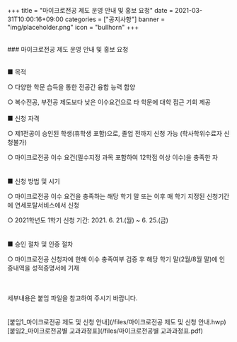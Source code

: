 +++
title = "마이크로전공 제도 운영 안내 및 홍보 요청"
date = 2021-03-31T10:00:16+09:00
categories = ["공지사항"]
banner = "img/placeholder.png"
icon = "bullhorn"
+++
<!--more-->

<br>
### 마이크로전공 제도 운영 안내 및 홍보 요청

<br>
<br>

■ 목적

   ○ 다양한 학문 습득을 통한 전공간 융합 능력 함양

   ○ 복수전공, 부전공 제도보다 낮은 이수요건으로 타 학문에 대학 접근 기회 제공
<br>
<br>
■ 신청 자격

   ○ 제1전공이 승인된 학생(휴학생 포함)으로, 졸업 전까지 신청 가능 (학사학위수료자 신청불가)

   ○ 마이크로전공 이수 요건(필수지정 과목 포함하여 12학점 이상 이수)을 충족한 자
<br>
<br>
<br>
■ 신청 방법 및 시기

○ 마이크로전공 이수 요건을 충족하는 해당 학기 말 또는 이후 매 학기 지정된 신청기간에    연세포탈서비스에서 신청

○ 2021학년도 1학기 신청 기간: 2021. 6. 21.(월) ~ 6. 25.(금)
<br>
<br>
<br>
■ 승인 절차 및 인증 절차

○ 마이크로전공 신청자에 한해 이수 충족여부 검증 후 해당 학기 말(2월/8월 말)에 인증내역을 성적증명서에 기재
<br>
<br>
<br>


세부내용은 붙임 파일을 참고하여 주시기 바랍니다.
<br>
<br>
<br>
[붙임1_마이크로전공 제도 및 신청 안내](/files/마이크로전공 제도 및 신청 안내.hwp)
<br>
[붙임2_마이크로전공별 교과과정표](/files/마이크로전공별 교과과정표.pdf)
<br>
<br>
<br>
